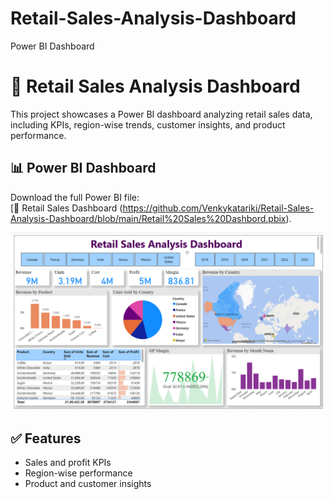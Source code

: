 # Retail-Sales-Analysis-Dashboard
Power BI Dashboard
# 🛒 Retail Sales Analysis Dashboard

This project showcases a Power BI dashboard analyzing retail sales data, including KPIs, region-wise trends, customer insights, and product performance.

## 📊 Power BI Dashboard

Download the full Power BI file:  
[🔗 Retail Sales Dashboard (https://github.com/Venkykatariki/Retail-Sales-Analysis-Dashboard/blob/main/Retail%20Sales%20Dashbord.pbix).

![Retail Sales Dashboard](https://github.com/Venkykatariki/Retail-Sales-Analysis-Dashboard/blob/main/Screenshot%202025-04-25%20194336.png)

## ✅ Features

- Sales and profit KPIs
- Region-wise performance
- Product and customer insights
